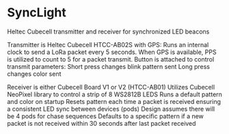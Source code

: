 # SyncLight
Heltec Cubecell transmitter and receiver for synchronized LED beacons

Transmitter is Heltec Cubecell HTCC-AB02S with GPS:
  Runs an internal clock to send a LoRa packet every 5 seconds.  When GPS is available, PPS is utilized to count to 5 for a packet transmit.
  Button is attached to control transmit parameters:
    Short press changes blink pattern sent
    Long press changes color sent

Receiver is either Cubecell Board V1 or V2 (HTCC-AB01)
  Utilizes Cubecell NeoPixel library to control a strip of 8 WS2812B LEDS
  Runs a default pattern and color on startup
  Resets pattern each time a packet is received ensuring a consistent LED sync between devices (pods)
  Design assumes there will be 4 pods for chase sequences
  Defaults to a specific pattern if a new packet is not received within 30 seconds after last packet received
  

